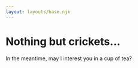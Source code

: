 ```yaml
---
layout: layouts/base.njk
---
```


# Nothing but crickets...

In the meantime, may I interest you in a cup of tea?
